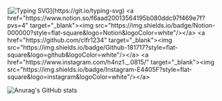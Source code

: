 [![Typing SVG](https://readme-typing-svg.demolab.com?font=Alkatra&weight=500&size=45&duration=3500&pause=3&color=b7eb34&center=false&vCenter=false&multiline=true&repeat=true&width=1000&height=100&lines=Welcome+to+clfr's+GitHub!)](https://git.io/typing-svg)
<a href="https://www.notion.so/f6aad20013564195b080ddc97f469e7f?pvs=4" target="_blank"><img src="https://img.shields.io/badge/Notion-000000?style=flat-square&logo=Notion&logoColor=white"/></a>
<a href="https://github.com/clfr1234" target="_blank"><img src="https://img.shields.io/badge/Github-181717?style=flat-square&logo=github&logoColor=white"/></a>
<a href="https://www.instagram.com/h4nz1._.0815/" target="_blank"><img src="https://img.shields.io/badge/Instagram-E4405F?style=flat-square&logo=instagram&logoColor=white"/></a>

![Anurag's GitHub stats](https://github-readme-stats.vercel.app/api?username=clfr1234&show_icons=true&theme=radical)
